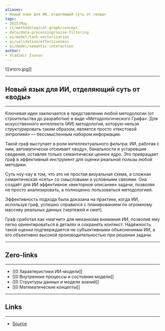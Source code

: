 ```yaml
---
aliases: 
- Новый язык для ИИ, отделяющий суть от «воды» 
tags:
- 2025/May
- it/methodological-graph/concept
- data/data-processing/noise-filtering
- ai/model/task-vectorization
- ai/validation/effectiveness
- ai/model/semantic-interaction
author:
- Vladimir Ivanov
---
```

![[этого.jpg]]

-----
##  Новый язык для ИИ, отделяющий суть от «воды» 
-----
Ключевая идея заключается в представлении любой методологии (от строительства до разработки) в виде «Методологического Графа». Для искусственного интеллекта (ИИ) методология, которую нельзя структурировать таким образом, является просто «текстовой энтропией» — бессмысленным набором информации.

Такой граф выступает в роли интеллектуального фильтра: ИИ, работая с ним, автоматически отсеивает «воду», банальности и устаревшие сведения, оставляя только семантически ценное ядро. Это превращает граф в эффективный инструмент для оценки реальной пользы любой методики.

Суть ноу-хау в том, что это не простая визуальная схема, а сложная семантическая «сеть» со смысловыми и условными связями. Она создаёт для ИИ эффективное «векторное описание» задачи, позволяя не просто анализировать, а полноценно пользоваться методологией.

Эффективность подхода была доказана на практике, когда ИИ, используя граф, успешно справился с планированием по огромному массиву реальных данных (чертежей и смет). 

Граф сработал как «магнит» для механизма внимания ИИ, позволив ему легко ориентироваться в деталях и сохранять контекст. Надёжность такой оценки подтверждается не субъективными объяснениями ИИ, а его объективно высокой производительностью при решении задачи.

---
## Zero-links
---
- [[0 Характеристики ИИ-модели]]
- [[0 Внутренние процессы и состояния модели]]
- [[0 Структуры данных и модели знаний]]
- [[0 Математические концепты]]

---
## Links
---
- [Source](https://t.me/turboproject/1690)